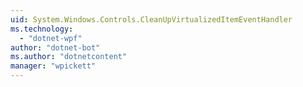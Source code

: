 ```yaml
---
uid: System.Windows.Controls.CleanUpVirtualizedItemEventHandler
ms.technology: 
  - "dotnet-wpf"
author: "dotnet-bot"
ms.author: "dotnetcontent"
manager: "wpickett"
---
```

